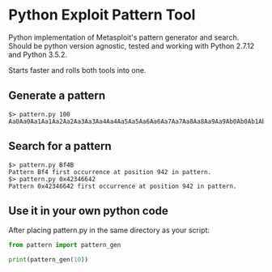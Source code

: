 Python Exploit Pattern Tool
===========================

Python implementation of Metasploit's pattern generator and search. Should be python version agnostic, tested and working with Python 2.7.12 and Python 3.5.2. 

Starts faster and rolls both tools into one.

## Generate a pattern

    $> pattern.py 100
    Aa0Aa0Aa1Aa1Aa2Aa2Aa3Aa3Aa4Aa4Aa5Aa5Aa6Aa6Aa7Aa7Aa8Aa8Aa9Aa9Ab0Ab0Ab1Ab1Ab2Ab2Ab3Ab3Ab4Ab4Ab5Ab5Ab6A

## Search for a pattern

    $> pattern.py Bf4B
    Pattern Bf4 first occurrence at position 942 in pattern.
    $> pattern.py 0x42346642
    Pattern 0x42346642 first occurrence at position 942 in pattern.
    
## Use it in your own python code 

After placing pattern.py in the same directory as your script:

```python
from pattern import pattern_gen

print(pattern_gen(10))
```